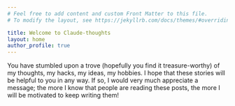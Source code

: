```yaml
---
# Feel free to add content and custom Front Matter to this file.
# To modify the layout, see https://jekyllrb.com/docs/themes/#overriding-theme-defaults

title: Welcome to Claude-thoughts
layout: home
author_profile: true
---
```

You have stumbled upon a trove (hopefully you find it treasure-worthy) of my thoughts, my hacks, my ideas, my hobbies.
I hope that these stories will be helpful to you in any way.
If so, I would very much appreciate a message; the more I know that people are reading these posts, the more I will be motivated to keep writing them!

